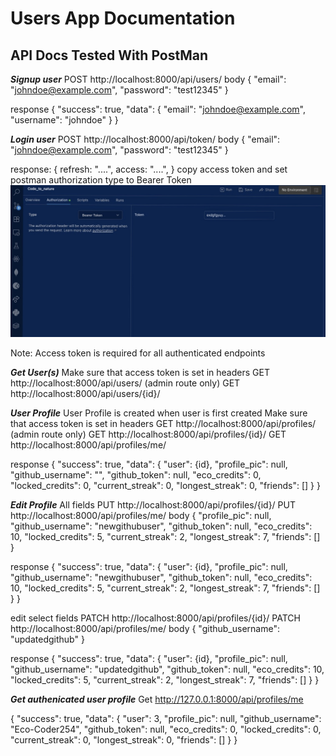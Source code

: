 # Users App Documentation

## API Docs Tested With PostMan
***Signup user***
POST http://localhost:8000/api/users/
body
{
  "email": "johndoe@example.com",
  "password": "test12345"
}

response
{
  "success": true,
  "data": {
    "email": "johndoe@example.com",
    "username": "johndoe"
  }
}

***Login user***
POST http://localhost:8000/api/token/
body
{
  "email": "johndoe@example.com",
  "password": "test12345"
}

response: {
  refresh: "....",
  access: "....",
}
copy access token and set postman authorization type to Bearer Token
![Postman Bearer Token Example](screenshots/tokenexample.jpeg)

Note: Access token is required for all authenticated endpoints

***Get User(s)***
Make sure that access token is set in headers
GET http://localhost:8000/api/users/ (admin route only)
GET http://localhost:8000/api/users/{id}/

***User Profile***
User Profile is created when user is first created
Make sure that access token is set in headers
GET http://localhost:8000/api/profiles/ (admin route only)
GET http://localhost:8000/api/profiles/{id}/
GET http://localhost:8000/api/profiles/me/

response
{
  "success": true,
    "data": {
    "user": {id},
    "profile_pic": null,
    "github_username": "",
    "github_token": null,
    "eco_credits": 0,
    "locked_credits": 0,
    "current_streak": 0,
    "longest_streak": 0,
    "friends": []
  }
}

***Edit Profile***
All fields
PUT http://localhost:8000/api/profiles/{id}/
PUT http://localhost:8000/api/profiles/me/
body
{
  "profile_pic": null,
  "github_username": "newgithubuser",
  "github_token": null,
  "eco_credits": 10,
  "locked_credits": 5,
  "current_streak": 2,
  "longest_streak": 7,
  "friends": []
}

response
{
  "success": true,
  "data": {
    "user": {id},
    "profile_pic": null,
    "github_username": "newgithubuser",
    "github_token": null,
    "eco_credits": 10,
    "locked_credits": 5,
    "current_streak": 2,
    "longest_streak": 7,
    "friends": []
  }
}

edit select fields
PATCH http://localhost:8000/api/profiles/{id}/
PATCH http://localhost:8000/api/profiles/me/
body
{
  "github_username": "updatedgithub"
}

response
{
  "success": true,
  "data": {
    "user": {id},
    "profile_pic": null,
    "github_username": "updatedgithub",
    "github_token": null,
    "eco_credits": 10,
    "locked_credits": 5,
    "current_streak": 2,
    "longest_streak": 7,
    "friends": []
  }
}

***Get authenicated user profile***
Get http://127.0.0.1:8000/api/profiles/me

{
  "success": true,
  "data": {
    "user": 3,
    "profile_pic": null,
    "github_username": "Eco-Coder254",
    "github_token": null,
    "eco_credits": 0,
    "locked_credits": 0,
    "current_streak": 0,
    "longest_streak": 0,
    "friends": []
  }
}
